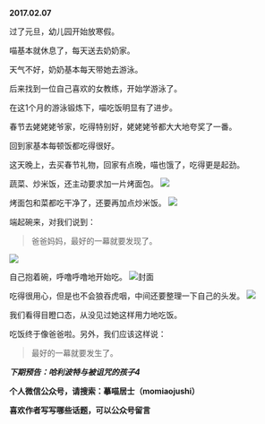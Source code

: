 
          
**2017.02.07**

过了元旦，幼儿园开始放寒假。

喵基本就休息了，每天送去奶奶家。

天气不好，奶奶基本每天带她去游泳。

后来找到一位自己喜欢的女教练，开始学游泳了。

在这1个月的游泳锻炼下，喵吃饭明显有了进步。

春节去姥姥姥爷家，吃得特别好，姥姥姥爷都大大地夸奖了一番。

回到家基本每顿饭都吃得很好。

这天晚上，去买春节礼物，回家有点晚，喵也饿了，吃得更是起劲。

蔬菜、炒米饭，还主动要求加一片烤面包。
![](http://imglf.nosdn.127.net/img/eTMyeHoyOWJ3RDdHamVmdi9iOXo2NWZUTEprN01VUksvVUViZEpCWTVhST0.jpg)


烤面包和菜都吃干净了，还要再加点炒米饭。
![](http://imglf.nosdn.127.net/img/eGc0OEdtaGRkcy9LblRnUElqbXgwNDBpdjU3a0VPOHVPeklmTFFSS2UvUT0.jpg)


端起碗来，对我们说到：
>爸爸妈妈，最好的一幕就要发现了。


![](http://imglf1.nosdn.127.net/img/WUZoOXZiQU9oT2NPRUhWNm5uMHVHOVJqanN1YlduYmFLMDZwK2RWL2Vibz0.jpg)


自己抱着碗，呼噜呼噜地开始吃。
![](http://imglf0.nosdn.127.net/img/YlJFN2tuQlkwbzNYRzRhY0FJVXl1RmY5bjhaM1gwL0hPOWMwTFFvUVUrcz0.jpg)封面


吃得很用心，但是也不会狼吞虎咽，中间还要整理一下自己的头发。
![](http://imglf2.nosdn.127.net/img/S1Blb0lPeHc5M3JiZ0RwTnBUbDhkamVrTzBpaERYVml3d0pxNW5wN0ZqQT0.jpg)


我们看得目瞪口态，从没见过她这样用力地吃饭。

吃饭终于像爸爸啦。另外，我们应该这样说：
>最好的一幕就要发生了。



***下期预告：哈利波特与被诅咒的孩子4***


**个人微信公众号，请搜索：摹喵居士（momiaojushi）**

**喜欢作者写写哪些话题，可以公众号留言**

        